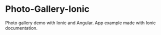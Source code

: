 # Photo-Gallery-Ionic
Photo gallery demo with Ionic and Angular.
App example made with Ionic documentation.
